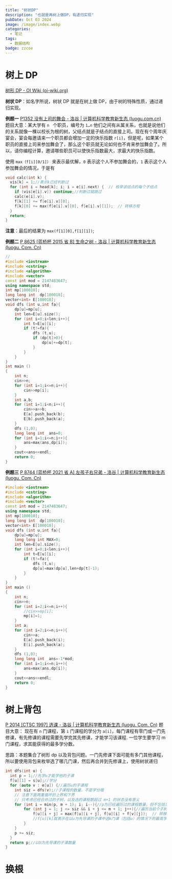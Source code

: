 ```yaml
---
title: "树状DP"
description: "也就是再树上做DP，有递归实现"
pubDate: Oct 03 2024
image: /image/index.webp
categories:
  - 笔记
tags:
  - 数据结构
badge: zzcoe
---
```



# 树上 DP

[树形 DP - OI Wiki (oi-wiki.org)](https://oi-wiki.org/dp/tree/)

**树状 DP**：如名字所说，树状 DP 就是在树上做 DP，由于树的特殊性质，通过递归实现。

**例题一**
[P1352 没有上司的舞会 - 洛谷 | 计算机科学教育新生态 (luogu.com.cn)](https://www.luogu.com.cn/problem/P1352)
题目大意：某大学有 `n ` 个职员，编号为 `1…n` 他们之间有从属关系，也就是说他们的关系就像一棵以校长为根的树，父结点就是子结点的直接上司。现在有个周年庆宴会，宴会每邀请来一个职员都会增加一定的快乐指数 `r[i]` ​，但是呢，如果某个职员的直接上司来参加舞会了，那么这个职员就无论如何也不肯来参加舞会了。所以，请你编程计算，邀请哪些职员可以使快乐指数最大，求最大的快乐指数。

使用 `max（f[i][0/1]）` 来表示最优解，`0` 表示这个人不参加舞会的，`1` 表示这个人参加舞会的情况，于是有
```cpp
void calc(int k) {
  vis[k] = 1;//表示k已经判断过
  for (int i = head[k]; i; i = e[i].next) {  // 枚举该结点的每个子结点
    if (vis[e[i].v]) continue;//判断过就跳过
    calc(e[i].v);
    f[k][1] += f[e[i].v][0];
    f[k][0] += max(f[e[i].v][0], f[e[i].v][1]);  // 转移方程
  }
  return;
}
```
**注意**：最后的结果为 `max(f[1][0],f[1][1])`;

**例题二**
[P 8625 [蓝桥杯 2015 省 B] 生命之树 - 洛谷 | 计算机科学教育新生态 (luogu. Com. Cn)](https://www.luogu.com.cn/problem/P8625)
```cpp
//
#include <iostream>
#include <cstring>
#include <algorithm>
#include <vector>
const int mod = 2147483647;
using namespace std;
int mp[100010];
long long int  dp[100010];
vector<int> E[100010];
void dfs (int u,int fa){
    dp[u]=mp[u];
    int len=E[u].size();
    for (int i=0;i<len;i++){
        int t=E[u][i];
        if (t!=fa){
            dfs (t,u);
            if (dp[t]>0){
                dp[u]+=dp[t];
            }
        }
    }
}
int main ()
{
    int n;
    cin>>n;
    for (int i=1;i<=n;i++){
        cin>>mp[i];
    }
    int a,b;
    for (int i=1;i<n;i++){
        cin>>a>>b;
        E[a].push_back(b);
        E[b].push_back(a);
    }
    dfs (1,0);
    long long int  ans=0;
    for (int i=1;i<=n;i++){
        ans=max(ans,dp[i]);
    }
    cout<<ans<<endl;
    return 0;
}
```

**例题三**
[P 8744 [蓝桥杯 2021 省 A] 左孩子右兄弟 - 洛谷 | 计算机科学教育新生态 (luogu. Com. Cn)](https://www.luogu.com.cn/problem/P8744)
```cpp
#include <iostream>
#include <cstring>
#include <algorithm>
#include <vector>
const int mod = 2147483647;
using namespace std;
int mp[100010];
long long int  dp[100010];
vector<int> E[100010];
void dfs (int u,int fa){
    dp[u]=mp[u];
    long long int MAX=0;
    int len=E[u].size();
    for (int i=0;i<len;i++){
        int t=E[u][i];
        if (t!=fa){
            dfs (t,u);
            dp[u]=max(dp[u],len+dp[t]-1);
        }
    }
}
int main ()
{
    int n;
    cin>>n;
    for (int i=2;i<=n;i++){
        //cin>>mp[i];
        mp[i]=1;
    }
    int a;
    for (int i=2;i<=n;i++){
        cin>>a;
        E[a].push_back(i);
        E[i].push_back(a);
    }
    dfs (1,0);
    long long int  ans=-1*mod;
    for (int i=1;i<=n;i++){
        ans=max(ans,dp[i]);
    }
    cout<<ans<<endl;
    return 0;
}
```

# 树上背包

[P 2014 [CTSC 1997] 选课 - 洛谷 | 计算机科学教育新生态 (luogu. Com. Cn)](https://www.luogu.com.cn/problem/P2014)
题目大意：
现在有 `n` 门课程，第 `i` 门课程的学分为 `a[i]`，每门课程有零门或一门先修课，有先修课的课程需要先学完其先修课，才能学习该课程. 一位学生要学习 m 门课程，求其能获得的最多学分数。

思路：本题集合了树形 dp 以及背包问题。一门先修课下面可能有多门其他课程，所以要使用背包来枚举选了哪几门课，然后再合并到先修课上，使用树状递归
```cpp
int dfs(int u) {
  int p = 1;//先学u才能学他的子课
  f[u][1] = s[u];//学分
  for (auto v : e[u]) {//遍历u的子课程
    int siz = dfs(v);//子课程的数量，不是学分哦
    // 注意下面两重循环的上界和下界
    // 只考虑已经合并过的子树，以及选的课程数超过 m+1 的状态没有意义
    for (int i = min(p, m + 1); i; i--){//p为已经遍历过的课程数量，但不包括当前这个子树
	    for (int j = 1; j <= siz && i + j <= m + 1; j++){//遍历当前个子树的情况
		    f[u][i + j] = max(f[u][i + j], f[u][i] + f[v][j]);  // 转移方程
		    //f[u][k]就表示在以u为先导课的子课中选k门课（包括u）的情况下的最高学分
	    }
	}  
    p += siz;
  }
  return p;//以U为先导课的子课数量
}
```

# 换根

